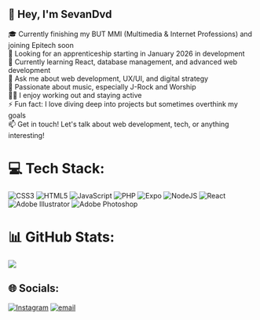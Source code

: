 ## 👋 Hey, I'm SevanDvd

🎓 Currently finishing my BUT MMI (Multimedia & Internet Professions) and joining Epitech soon<br>
🔭 Looking for an apprenticeship starting in January 2026 in development<br>
🌱 Currently learning React, database management, and advanced web development<br>
💬 Ask me about web development, UX/UI, and digital strategy<br>
🎸 Passionate about music, especially J-Rock and Worship<br>
🏋️‍♂️ I enjoy working out and staying active<br>
⚡ Fun fact: I love diving deep into projects but sometimes overthink my goals<br>
📫 Get in touch! Let's talk about web development, tech, or anything interesting!<br>

# 💻 Tech Stack:
![CSS3](https://img.shields.io/badge/css3-%231572B6.svg?style=for-the-badge&logo=css3&logoColor=white) ![HTML5](https://img.shields.io/badge/html5-%23E34F26.svg?style=for-the-badge&logo=html5&logoColor=white) ![JavaScript](https://img.shields.io/badge/javascript-%23323330.svg?style=for-the-badge&logo=javascript&logoColor=%23F7DF1E) ![PHP](https://img.shields.io/badge/php-%23777BB4.svg?style=for-the-badge&logo=php&logoColor=white) ![Expo](https://img.shields.io/badge/expo-1C1E24?style=for-the-badge&logo=expo&logoColor=#D04A37) ![NodeJS](https://img.shields.io/badge/node.js-6DA55F?style=for-the-badge&logo=node.js&logoColor=white) ![React](https://img.shields.io/badge/react-%2320232a.svg?style=for-the-badge&logo=react&logoColor=%2361DAFB) ![Adobe Illustrator](https://img.shields.io/badge/adobe%20illustrator-%23FF9A00.svg?style=for-the-badge&logo=adobe%20illustrator&logoColor=white) ![Adobe Photoshop](https://img.shields.io/badge/adobe%20photoshop-%2331A8FF.svg?style=for-the-badge&logo=adobe%20photoshop&logoColor=white)

# 📊 GitHub Stats:
![](https://nirzak-streak-stats.vercel.app/?user=SevanDvd&theme=monokai&hide_border=false)<br/>

## 🌐 Socials:
[![Instagram](https://img.shields.io/badge/Instagram-%23E4405F.svg?logo=Instagram&logoColor=white)](https://instagram.com/sevan.___) [![email](https://img.shields.io/badge/Email-D14836?logo=gmail&logoColor=white)](mailto:pro@sevandavid.com) 
